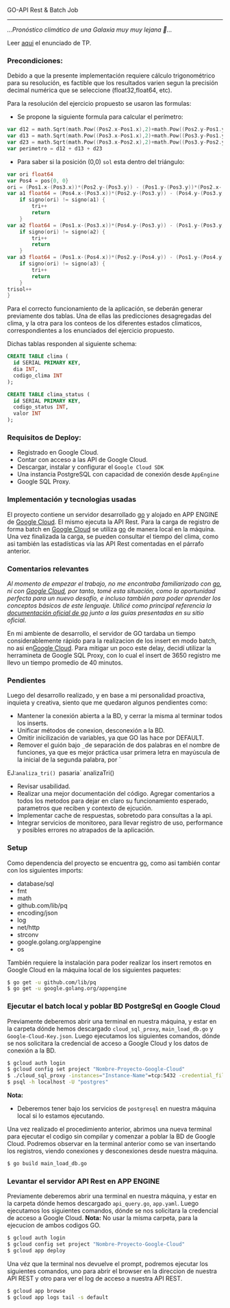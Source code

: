GO-API Rest & Batch Job 

---

_...Pronóstico climático de una Galaxia muy muy lejana 🚀..._

Leer [aqui](https://github.com/adecchi/api-go-googlecloud/blob/master/docs/ejercio.md) el enunciado de TP.

### Precondiciones:

Debido a que la presente implementación requiere cálculo trigonométrico para su resolución, es factible que los resultados varien segun la precisión decimal numérica que se seleccione (float32,float64, etc). 

Para la resolución del ejercicio propuesto se usaron las formulas:


- Se propone la siguiente formula para calcular el perímetro:

``` go
var d12 = math.Sqrt(math.Pow((Pos2.x-Pos1.x),2)+math.Pow((Pos2.y-Pos1.y),2))
var d13 = math.Sqrt(math.Pow((Pos3.x-Pos1.x),2)+math.Pow((Pos3.y-Pos1.y),2))
var d23 = math.Sqrt(math.Pow((Pos3.x-Pos2.x),2)+math.Pow((Pos3.y-Pos2.y),2))
var perimetro = d12 + d13 + d23
```

- Para saber si la posición (0,0) `sol` esta dentro del triángulo:

``` go
var ori float64
var Pos4 = pos{0, 0}
ori = (Pos1.x-(Pos3.x))*(Pos2.y-(Pos3.y)) - (Pos1.y-(Pos3.y))*(Pos2.x-(Pos3.x))
var a1 float64 = (Pos4.x-(Pos3.x))*(Pos2.y-(Pos3.y)) - (Pos4.y-(Pos3.y))*(Pos2.x-(Pos3.x))
	if signo(ori) != signo(a1) {
		tri++
		return
	}
var a2 float64 = (Pos1.x-(Pos3.x))*(Pos4.y-(Pos3.y)) - (Pos1.y-(Pos3.y))*(Pos4.x-(Pos3.x))
	if signo(ori) != signo(a2) {
		tri++
		return
	}
var a3 float64 = (Pos1.x-(Pos4.x))*(Pos2.y-(Pos4.y)) - (Pos1.y-(Pos4.y))*(Pos2.x-(Pos4.x))
	if signo(ori) != signo(a3) {
		tri++
		return
	}
trisol++
}
```

Para el correcto funcionamiento de la aplicación, se deberán generar previamente dos tablas. Una de ellas las predicciones desagregadas del clima, y la otra para los conteos de los diferentes estados climaticos, correspondientes a los enunciados del ejercicio propuesto.

Dichas tablas responden al siguiente schema:

``` sql
CREATE TABLE clima (  
  id SERIAL PRIMARY KEY,
  dia INT,
  codigo_clima INT
);

CREATE TABLE clima_status (  
  id SERIAL PRIMARY KEY,
  codigo_status INT,
  valor INT
);
```
### Requisitos de Deploy:

- Registrado en Google Cloud.
- Contar con acceso a las API de Google Cloud.
- Descargar, instalar y configurar el `Google Cloud SDK`
- Una instancia PostgreSQL con capacidad de conexión desde `AppEngine` 
- Google SQL Proxy.


### Implementación y tecnologias usadas

El proyecto contiene un servidor desarrollado [go](https://golang.org/) y alojado en APP ENGINE de [Google Cloud](https://console.cloud.google.com). El mismo ejecuta la API Rest.
Para la carga de registro de forma batch en [Google Cloud](https://console.cloud.google.com) se utiliza [go](https://golang.org/) de manera local en la máquina. Una vez finalizada la carga, se pueden consultar el tiempo del clima, como asi también las estadísticas vía las API Rest comentadas en el párrafo anterior.


### Comentarios relevantes

_Al momento de empezar el trabajo, no me encontraba familiarizado con [go](https://golang.org/), ní con [Google Cloud](https://console.cloud.google.com), por tanto, tomé esta situación, como la oportunidad perfecta para un nuevo desafío,  e incluso también para poder aprender los conceptos básicos de este lenguaje. Utilicé como principal referencia la [documentación oficial de go](https://golang.org/doc/) junto a las guías presentadas en su sitio oficial._

En mi ambiente de desarrollo, el servidor de GO tardaba un tiempo considerablemente rápido para la realizacion de los insert en modo batch, no asi en[Google Cloud](https://console.cloud.google.com). Para mitigar un poco este delay, decidí utilizar la herramineta de Google SQL Proxy, con lo cual el insert de 3650 registro me llevo un tiempo promedio de 40 minutos.

### Pendientes

Luego del desarrollo realizado, y en base a mi personalidad proactiva, inquieta y creativa, siento que me quedaron algunos pendientes como: 

- Mantener la conexión abierta a la BD, y cerrar la misma al terminar todos los inserts.
- Unificar métodos de conexion, desconexión a la BD.
- Omitir inicilización de variables, ya que GO las hace por DEFAULT.
- Remover el guión bajo `_`de separación de dos palabras en el nombre de funciones, ya que es mejor práctica usar primera letra en mayúscula de la inicial de la segunda palabra, por `

EJ:`analiza_tri() `pasaria` analizaTri()
- Revisar usabilidad.
- Realizar una mejor documentación del código. Agregar comentarios a todos los metodos para dejar en claro su funcionamiento esperado, parametros que reciben y contexto de ejcución.
- Implementar cache de respuestas, sobretodo para consultas a la api.
- Integrar servicios de monitoreo, para llevar registro de uso, performance y posibles errores no atrapados de la aplicación.

### Setup

Como dependencia del proyecto se encuentra [go](https://golang.org/), como asi también contar con los siguientes imports:
-	database/sql
-	fmt
-	math
-	github.com/lib/pq
-	encoding/json
-	log
-	net/http
-	strconv
-	google.golang.org/appengine
-	os
	
También requiere la instalación para poder realizar los insert remotos en Google Cloud en la máquina local de los siguientes paquetes:

``` bash
$ go get -u github.com/lib/pq
$ go get -u google.golang.org/appengine
```
### Ejecutar el batch local y poblar BD PostgreSql en Google Cloud
Previamente deberemos abrir una terminal en nuestra máquina, y estar en la carpeta dónde hemos descargado `cloud_sql_proxy`, `main_load_db.go` y `Google-Cloud-Key.json`.
Luego ejecutamos los siguientes comandos, dónde se nos solicitara la credencial de acceso a Google Cloud y los datos de conexión a la BD.
``` bash
$ gcloud auth login
$ gcloud config set project "Nombre-Proyecto-Google-Cloud"
$ ./cloud_sql_proxy -instances="Instance-Name"=tcp:5432 -credential_file=/"Google-Cloud-Key.json" &
$ psql -h localhost -U "postgres"
```
**Nota:**
- Deberemos tener bajo los servicios de `postgresql` en nuestra máquina local si lo estamos ejecutando. 

Una vez realizado el procedimiento anterior, abrimos una nueva terminal para ejecutar el codigo sin compilar y comenzar a poblar la BD de Google Cloud.
Podremos observar en la terminal anterior como se van insertando los registros, viendo conexiones y desconexiones desde nuestra máquina.
``` bash
$ go build main_load_db.go
```
### Levantar el servidor API Rest en APP ENGINE
Previamente deberemos abrir una terminal en nuestra máquina, y estar en la carpeta dónde hemos descargado `api_query.go`, `app.yaml`.
Luego ejecutamos los siguientes comandos, dónde se nos solicitara la credencial de acceso a Google Cloud.
**Nota:**
No usar la misma carpeta, para la ejecucion de ambos codigos GO.
``` bash
$ gcloud auth login
$ gcloud config set project "Nombre-Proyecto-Google-Cloud"
$ gcloud app deploy
```
Una véz que la terminal nos devuelve el prompt, podremos ejecutar los siguientes comandos, uno para abrir el browser en la direccion de nuestra API REST y otro para ver el log de acceso a nuestra API REST.
``` bash
$ gcloud app browse
$ gcloud app logs tail -s default
```

